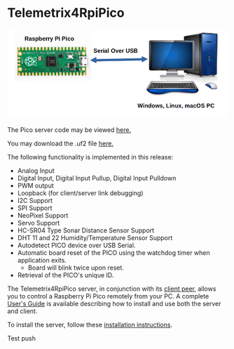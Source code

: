 # Telemetrix4RpiPico

![](images/tmx.png)

The Pico server code may be viewed [here.](https://github.com/MrYsLab/Telemetrix4RpiPico)

You may download the .uf2 file [here.](https://github.com/MrYsLab/Telemetrix4RpiPico/raw/master/cmake-build-release/Telemetrix4RpiPico.uf2)

The following functionality is implemented in this release:

* Analog Input
* Digital Input, Digital Input Pullup, Digital Input Pulldown
* PWM output
* Loopback (for client/server link debugging)
* I2C Support
* SPI Support
* NeoPixel Support
* Servo Support
* HC-SR04 Type Sonar Distance Sensor Support
* DHT 11 and 22 Humidity/Temperature Sensor Support
* Autodetect PICO device over USB Serial.
* Automatic board reset of the PICO using the watchdog timer when application exits.
  * Board will blink twice upon reset.
* Retrieval of the PICO's unique ID.

The Telemetrix4RpiPico server, in conjunction with its [client peer](https://github.com/MrYsLab/telemetrix-rpi-pico),
allows you to control a Raspberry Pi Pico remotely from your
PC. A complete [User's Guide](https://mryslab.github.io/telemetrix-rpi-pico/) is available describing how to 
install and use both the server and client.

To install the server, follow these [installation instructions](https://mryslab.github.io/telemetrix-rpi-pico/install_pico_server/).

Test push
